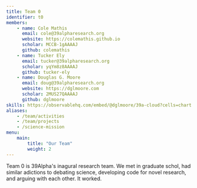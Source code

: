 ```yaml
---
title: Team 0
identifier: t0
members:
    - name: Cole Mathis
      email: cole@39alpharesearch.org
      website: https://colemathis.github.io
      scholar: MCCB-1gAAAAJ
      github: colemathis
    - name: Tucker Ely
      email: tucker@39alpharesearch.org
      scholar: yqYm8z8AAAAJ
      github: tucker-ely
    - name: Douglas G. Moore
      email: doug@39alpharesearch.org
      website: https://dglmoore.com
      scholar: 2MUS27QAAAAJ
      github: dglmoore
skills: https://observablehq.com/embed/@dglmoore/39a-cloud?cells=chart
aliases:
    - /team/activities
    - /team/projects
    - /science-mission
menu:
    main:
        title: "Our Team"
        weight: 2
---
```


Team 0 is 39Alpha's inagural research team. We met in graduate schol, had similar adictions to debating science, developing code for novel research, and arguing with each other. It worked. 

